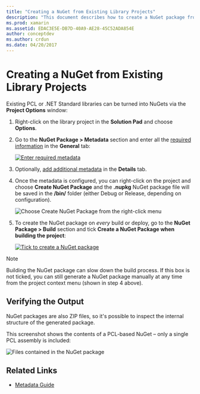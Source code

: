 ```yaml
---
title: "Creating a NuGet from Existing Library Projects"
description: "This document describes how to create a NuGet package from an existing library project, allowing the code to be shared with other developers."
ms.prod: xamarin
ms.assetid: EDAC3E5E-DB7D-40A9-AE28-45C52ADA854E
author: conceptdev
ms.author: crdun
ms.date: 04/20/2017
---
```


# Creating a NuGet from Existing Library Projects

Existing PCL or .NET Standard libraries can be turned into NuGets
via the **Project Options** window:

1. Right-click on the library project in the **Solution Pad** and choose **Options**.

2. Go to the **NuGet Package > Metadata** section and enter all the [required information](~/cross-platform/app-fundamentals/nuget-multiplatform-libraries/metadata.md) in the **General** tab:

   [![](existing-library-images/existing-metadata-sml.png "Enter required metadata")](existing-library-images/existing-metadata.png#lightbox)

3. Optionally, [add additional metadata](~/cross-platform/app-fundamentals/nuget-multiplatform-libraries/metadata.md)
   in the **Details** tab.

4. Once the metadata is configured, you can right-click on the project and choose **Create NuGet Package** and the **.nupkg** NuGet package file will be saved in the **/bin/** folder (either Debug or Release, depending on configuration).

   ![](existing-library-images/create-nuget-package.png "Choose Create NuGet Package from the right-click menu")

5. To create the NuGet package on _every_ build or deploy, go to the **NuGet Package > Build** section and tick **Create a NuGet Package when building the project**:

    [![](existing-library-images/existing-tickbox-sml.png "Tick to create a NuGet package")](existing-library-images/existing-tickbox.png#lightbox)

> [!NOTE]
> Building the NuGet package can slow down the build process. If this box is not ticked,
> you can still generate a NuGet package manually at any time from the project context menu
> (shown in step 4 above).

## Verifying the Output

NuGet packages are also ZIP files, so it's possible to inspect the internal structure of the generated package.

This screenshot shows the contents of a PCL-based NuGet – only a single PCL assembly is included:

![](existing-library-images/nuget-output.png "Files contained in the NuGet package")

## Related Links

- [Metadata Guide](~/cross-platform/app-fundamentals/nuget-multiplatform-libraries/metadata.md)
